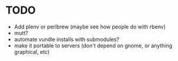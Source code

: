 # TODO

 - Add plenv or perlbrew (maybe see how people do with rbenv)
 - mutt?
 - automate vundle installs with submodules?
 - make it portable to servers (don't depend on gnome, or anything graphical, etc)

